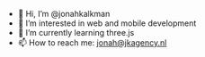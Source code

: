 - 👋 Hi, I’m @jonahkalkman
- 👀 I’m interested in web and mobile development
- 🌱 I’m currently learning three.js
- 📫 How to reach me: jonah@jkagency.nl

<!---
jonahkalkman/jonahkalkman is a ✨ special ✨ repository because its `README.md` (this file) appears on your GitHub profile.
You can click the Preview link to take a look at your changes.
--->
